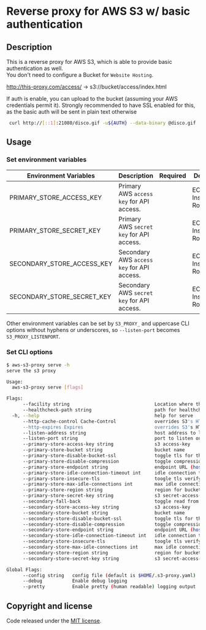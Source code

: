 # Reverse proxy for AWS S3 w/ basic authentication

## Description

This is a reverse proxy for AWS S3, which is able to provide basic authentication as well.  
You don't need to configure a Bucket for `Website Hosting`.

http://this-proxy.com/access/ -> s3://bucket/access/index.html

If auth is enable, you can upload to the bucket (assuming your AWS credentials permit it). Strongly recommended to have SSL enabled for this, as the basic auth will be sent in plain text otherwise

```bash
 curl http://[::1]:21080/disco.gif -u${AUTH} --data-binary @disco.gif
 ```

## Usage

### Set environment variables

Environment Variables     | Description                                       | Required | Default
------------------------- | ------------------------------------------------- | -------- | -----------------
PRIMARY_STORE_ACCESS_KEY         | Primary AWS `access key` for API access.                  |          | EC2 Instance Role
PRIMARY_STORE_SECRET_KEY     | Primary AWS `secret key` for API access.                  |          | EC2 Instance Role
SECONDARY_STORE_ACCESS_KEY         | Secondary AWS `access key` for API access.                  |          | EC2 Instance Role
SECONDARY_STORE_SECRET_KEY     | Secondary AWS `secret key` for API access.                  |          | EC2 Instance Role

Other environment variables can be set by `S3_PROXY_` and uppercase CLI options without hyphens or underscores, so `--listen-port` becomes `S3_PROXY_LISTENPORT`.

### Set CLI options

```bash
$ aws-s3-proxy serve -h
serve the s3 proxy

Usage:
  aws-s3-proxy serve [flags]

Flags:
      --facility string                               Location where the service is running
      --healthcheck-path string                       path for healthcheck
  -h, --help                                          help for serve
      --http-cache-control Cache-Control              overrides S3's HTTP Cache-Control header
      --http-expires Expires                          overrides S3's HTTP Expires header
      --listen-address string                         host address to listen on (default "::1")
      --listen-port string                            port to listen on (default "21080")
      --primary-store-access-key string               s3 access-key
      --primary-store-bucket string                   bucket name
      --primary-store-disable-bucket-ssl              toggle tls for the aws-sdk
      --primary-store-disable-compression             toggle compressions
      --primary-store-endpoint string                 endpoint URL (hostname only or fully qualified URI)
      --primary-store-idle-connection-timeout int     idle connection timeout in seconds (default 10)
      --primary-store-insecure-tls                    toogle tls verify
      --primary-store-max-idle-connections int        max idle connections (default 150)
      --primary-store-region string                   region for bucket
      --primary-store-secret-key string               s3 secret-access-key
      --secondary-fall-back                           toggle read from secondary
      --secondary-store-access-key string             s3 access-key
      --secondary-store-bucket string                 bucket name
      --secondary-store-disable-bucket-ssl            toggle tls for the aws-sdk
      --secondary-store-disable-compression           toggle compressions
      --secondary-store-endpoint string               endpoint URL (hostname only or fully qualified URI)
      --secondary-store-idle-connection-timeout int   idle connection timeout in seconds (default 10)
      --secondary-store-insecure-tls                  toogle tls verify
      --secondary-store-max-idle-connections int      max idle connections (default 150)
      --secondary-store-region string                 region for bucket
      --secondary-store-secret-key string             s3 secret-access-key

Global Flags:
      --config string   config file (default is $HOME/.s3-proxy.yaml)
      --debug           Enable debug logging
      --pretty          Enable pretty (human readable) logging output
```

## Copyright and license

Code released under the [MIT license](https://github.com/packethost/aws-s3-proxy/blob/master/LICENSE).
